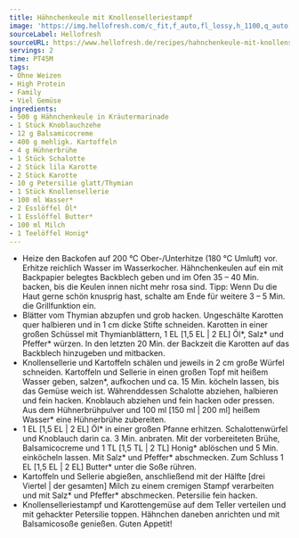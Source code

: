 ```yaml
---
title: Hähnchenkeule mit Knollenselleriestampf
image: 'https://img.hellofresh.com/c_fit,f_auto,fl_lossy,h_1100,q_auto,w_2600/hellofresh_s3/image/hahnchenkeule-mit-knollenselleriestampf-747388d9.jpg'
sourceLabel: Hellofresh
sourceURL: https://www.hellofresh.de/recipes/hahnchenkeule-mit-knollenselleriestampf-62fbdf20a22766e1b606640d
servings: 2
time: PT45M
tags:
- Ohne Weizen
- High Protein
- Family
- Viel Gemüse
ingredients:
- 500 g Hähnchenkeule in Kräutermarinade
- 1 Stück Knoblauchzehe
- 12 g Balsamicocreme
- 400 g mehligk. Kartoffeln
- 4 g Hühnerbrühe
- 1 Stück Schalotte
- 2 Stück lila Karotte
- 2 Stück Karotte
- 10 g Petersilie glatt/Thymian
- 1 Stück Knollensellerie
- 100 ml Wasser*
- 2 Esslöffel Öl*
- 1 Esslöffel Butter*
- 100 ml Milch
- 1 Teelöffel Honig*
---
```


- Heize den Backofen auf 200 °C Ober-/Unterhitze (180 °C Umluft) vor.  Erhitze reichlich Wasser im Wasserkocher.  Hähnchenkeulen auf ein mit Backpapier belegtes Backblech geben und im Ofen 35 – 40 Min. backen, bis die Keulen innen nicht mehr rosa sind.  Tipp: Wenn Du die Haut gerne schön knusprig hast, schalte am Ende für weitere 3 – 5 Min. die Grillfunktion ein.
- Blätter vom Thymian abzupfen und grob hacken.  Ungeschälte Karotten quer halbieren und in 1 cm dicke Stifte schneiden.  Karotten in einer großen Schüssel mit Thymianblättern, 1 EL [1,5 EL | 2 EL] Öl\*, Salz\* und Pfeffer\* würzen.  In den letzten 20 Min. der Backzeit die Karotten auf das Backblech hinzugeben und mitbacken.
- Knollensellerie und Kartoffeln schälen und jeweils in 2 cm große Würfel schneiden. Kartoffeln und Sellerie in einen großen Topf mit heißem Wasser geben, salzen\*, aufkochen und ca. 15 Min. köcheln lassen, bis das Gemüse weich ist.  Währenddessen Schalotte abziehen, halbieren und fein hacken.  Knoblauch abziehen und fein hacken oder pressen.  Aus dem Hühnerbrühpulver und 100 ml [150 ml | 200 ml] heißem Wasser\* eine Hühnerbrühe zubereiten.
- 1 EL [1,5 EL | 2 EL] Öl\* in einer großen Pfanne erhitzen. Schalottenwürfel und Knoblauch darin ca. 3 Min. anbraten.  Mit der vorbereiteten Brühe, Balsamicocreme und 1 TL [1,5 TL | 2 TL] Honig\* ablöschen und 5 Min. einköcheln lassen. Mit Salz\* und Pfeffer\* abschmecken.  Zum Schluss 1 EL [1,5 EL | 2 EL] Butter\* unter die Soße rühren.
- Kartoffeln und Sellerie abgießen, anschließend mit der Hälfte [drei Viertel | der gesamten] Milch zu einem cremigen Stampf verarbeiten und mit Salz\* und Pfeffer\* abschmecken.  Petersilie fein hacken.
- Knollenselleriestampf und Karottengemüse auf dem Teller verteilen und mit gehackter Petersilie toppen.  Hähnchen daneben anrichten und mit Balsamicosoße genießen.  Guten Appetit!
